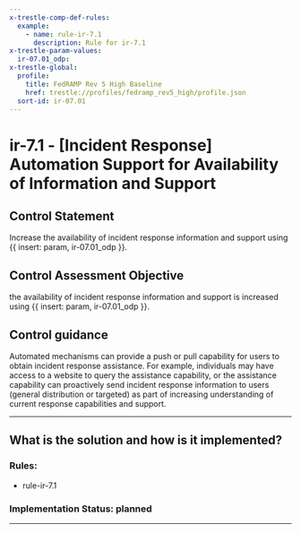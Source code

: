 ```yaml
---
x-trestle-comp-def-rules:
  example:
    - name: rule-ir-7.1
      description: Rule for ir-7.1
x-trestle-param-values:
  ir-07.01_odp:
x-trestle-global:
  profile:
    title: FedRAMP Rev 5 High Baseline
    href: trestle://profiles/fedramp_rev5_high/profile.json
  sort-id: ir-07.01
---
```


# ir-7.1 - \[Incident Response\] Automation Support for Availability of Information and Support

## Control Statement

Increase the availability of incident response information and support using {{ insert: param, ir-07.01_odp }}.

## Control Assessment Objective

the availability of incident response information and support is increased using {{ insert: param, ir-07.01_odp }}.

## Control guidance

Automated mechanisms can provide a push or pull capability for users to obtain incident response assistance. For example, individuals may have access to a website to query the assistance capability, or the assistance capability can proactively send incident response information to users (general distribution or targeted) as part of increasing understanding of current response capabilities and support.

______________________________________________________________________

## What is the solution and how is it implemented?

<!-- For implementation status enter one of: implemented, partial, planned, alternative, not-applicable -->

<!-- Note that the list of rules under ### Rules: is read-only and changes will not be captured after assembly to JSON -->

<!-- Add control implementation description here for control: ir-7.1 -->

### Rules:

  - rule-ir-7.1

### Implementation Status: planned

______________________________________________________________________
